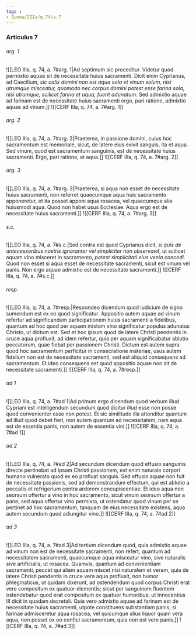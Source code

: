 ```yaml
---
tags : 
- Summa/IIIa/q.74/a.7
---
```


### Articulus 7

###### arg. 1
![[LEO IIIa, q. 74, a. 7#arg. 1|Ad septimum sic proceditur. Videtur quod permixtio aquae sit de necessitate huius sacramenti. Dicit enim Cyprianus, ad Caecilium, *sic calix domini non est aqua sola et vinum solum, nisi utrumque misceatur, quomodo nec corpus domini potest esse farina sola, nisi utrumque, scilicet farina et aqua, fuerit adunatum*. Sed admixtio aquae ad farinam est de necessitate huius sacramenti ergo, pari ratione, admixtio aquae ad vinum.]]
![[CERF IIIa, q. 74, a. 7#arg. 1]]

###### arg. 2
![[LEO IIIa, q. 74, a. 7#arg. 2|Praeterea, in passione domini, cuius hoc sacramentum est memoriale, sicut, de latere eius exivit sanguis, ita et aqua. Sed vinum, quod est sacramentum sanguinis, est de necessitate huius sacramenti. Ergo, pari ratione, et aqua.]]
![[CERF IIIa, q. 74, a. 7#arg. 2]]

###### arg. 3
![[LEO IIIa, q. 74, a. 7#arg. 3|Praeterea, si aqua non esset de necessitate huius sacramenti, non referret quaecumque aqua huic sacramento apponeretur, et ita posset apponi aqua rosacea, vel quaecumque alia huiusmodi aqua. Quod non habet usus Ecclesiae. Aqua ergo est de necessitate huius sacramenti.]]
![[CERF IIIa, q. 74, a. 7#arg. 3]]

###### s.c.
![[LEO IIIa, q. 74, a. 7#s.c.|Sed contra est quod Cyprianus dicit, *si quis de antecessoribus nostris ignoranter vel simpliciter non observavit*, ut scilicet aquam vino misceret in sacramento, *potest simplicitati eius venia concedi*. Quod non esset si aqua esset de necessitate sacramenti, sicut est vinum vel panis. Non ergo aquae admixtio est de necessitate sacramenti.]]
![[CERF IIIa, q. 74, a. 7#s.c.]]

###### resp.
![[LEO IIIa, q. 74, a. 7#resp.|Respondeo dicendum quod iudicium de signo sumendum est ex eo quod significatur. Appositio autem aquae ad vinum refertur ad significandum participationem huius sacramenti a fidelibus, quantum ad hoc quod per aquam mixtam vino significatur populus adunatus Christo, ut dictum est. Sed et hoc ipsum quod de latere Christi pendentis in cruce aqua profluxit, ad idem refertur, quia per aquam significabatur ablutio peccatorum, quae fiebat per passionem Christi. Dictum est autem supra quod hoc sacramentum perficitur in consecratione materiae, usus autem fidelium non est de necessitate sacramenti, sed est aliquid consequens ad sacramentum. Et ideo consequens est quod appositio aquae non sit de necessitate sacramenti.]]
![[CERF IIIa, q. 74, a. 7#resp.]]

###### ad 1
![[LEO IIIa, q. 74, a. 7#ad 1|Ad primum ergo dicendum quod verbum illud Cypriani est intelligendum secundum quod dicitur illud esse non posse quod convenienter esse non potest. Et sic similitudo illa attenditur quantum ad illud quod debet fieri, non autem quantum ad necessitatem, nam aqua est de essentia panis, non autem de essentia vini.]]
![[CERF IIIa, q. 74, a. 7#ad 1]]

###### ad 2
![[LEO IIIa, q. 74, a. 7#ad 2|Ad secundum dicendum quod effusio sanguinis directe pertinebat ad ipsam Christi passionem, est enim naturale corpori humano vulnerato quod ex eo profluat sanguis. Sed effusio aquae non fuit de necessitate passionis, sed ad demonstrandum effectum, qui est ablutio a peccatis et refrigerium contra ardorem concupiscentiae. Et ideo aqua non seorsum offertur a vino in hoc sacramento, sicut vinum seorsum offertur a pane, sed aqua offertur vino permixta, ut ostendatur quod vinum per se pertinet ad hoc sacramentum, tanquam de eius necessitate existens, aqua autem secundum quod adiungitur vino.]]
![[CERF IIIa, q. 74, a. 7#ad 2]]

###### ad 3
![[LEO IIIa, q. 74, a. 7#ad 3|Ad tertium dicendum quod, quia admixtio aquae ad vinum non est de necessitate sacramenti, non refert, quantum ad necessitatem sacramenti, quaecumque aqua misceatur vino, sive naturalis sive artificialis, ut rosacea. Quamvis, quantum ad convenientiam sacramenti, peccet qui aliam aquam miscet nisi naturalem et veram, quia de latere Christi pendentis in cruce vera aqua profluxit, non humor phlegmaticus, ut quidam dixerunt, ad ostendendum quod corpus Christi erat vere compositum ex quatuor elementis; sicut per sanguinem fluentem ostendebatur quod erat compositum ex quatuor humoribus; ut Innocentius III dicit in quadam decretali. Quia vero admixtio aquae ad farinam est de necessitate huius sacramenti, utpote constituens substantiam panis; si farinae admisceretur aqua rosacea, vel quicumque alius liquor quam vera aqua, non posset ex eo confici sacramentum, quia non est vere panis.]]
![[CERF IIIa, q. 74, a. 7#ad 3]]

